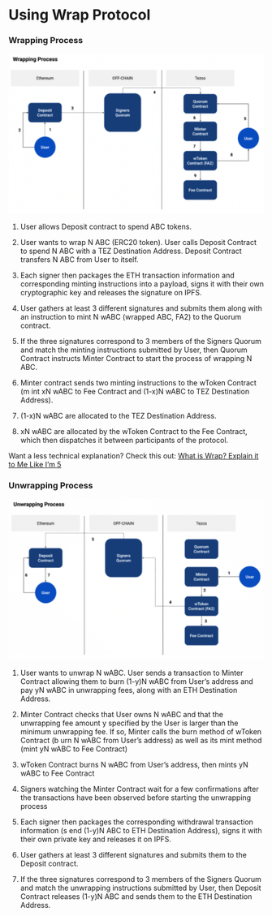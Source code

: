 # Using Wrap Protocol

### Wrapping Process

![picture alt](../static/img/docpics/wrappingProcess.jpg)

1)  User allows Deposit contract to spend ABC tokens.
    
2)  User wants to wrap N ABC (ERC20 token). User calls Deposit Contract to spend N ABC
    with a TEZ Destination Address. Deposit Contract transfers N ABC from User to itself.
    
3)  Each signer then packages the ETH transaction information and corresponding minting instructions into a payload, signs it with their own cryptographic key and releases the
    signature on IPFS.
    
4)  User gathers at least 3 different signatures and submits them along with an instruction
        to mint N wABC (wrapped ABC, FA2) to the Quorum contract.
        
5)  If the three signatures correspond to 3 members of the Signers Quorum and match the
    minting instructions submitted by User, then Quorum Contract instructs Minter Contract
    to start the process of wrapping N ABC.
    
6)  Minter contract sends two minting instructions to the wToken Contract (m​ int xN wABC
    to Fee Contract and (1-x)N wABC to TEZ Destination Address​).
    
7)  (1-x)N wABC are allocated to the TEZ Destination Address.
    
8) xN wABC are allocated by the wToken Contract to the Fee Contract, which then dispatches it between participants of the protocol.


Want a less technical explanation? Check this out: [What is Wrap? Explain it to Me Like I’m 5](https://medium.com/bender-labs/what-is-wrap-explain-it-to-me-like-im-5-53db5be17c1a)

### Unwrapping Process

![picture alt](../static/img/docpics/unwrappingProcess.jpg)

1)  User wants to unwrap N wABC. User sends a transaction to Minter Contract allowing them to burn (1-y)N wABC from User’s address and pay yN wABC in unwrapping fees, along with an ETH Destination Address.
    
2)  Minter Contract checks that User owns N wABC and that the unwrapping fee amount y specified by the User is larger than the minimum unwrapping fee. If so, Minter calls the burn method of wToken Contract (b​ urn N wABC from User’s address) ​as well as its mint method (​mint yN wABC to Fee Contract)​
    
3)  wToken Contract burns N wABC from User’s address, then mints yN wABC to Fee Contract
    
4)  Signers watching the Minter Contract wait for a few confirmations after the transactions have been observed before starting the unwrapping process
    
5)  Each signer then packages the corresponding withdrawal transaction information (s​ end (1-y)N ABC to ETH Destination Address)​, signs it with their own private key and releases it on IPFS.
    
6)  User gathers at least 3 different signatures and submits them to the Deposit contract.
    
7)  If the three signatures correspond to 3 members of the Signers Quorum and match the unwrapping instructions submitted by User, then Deposit Contract releases (1-y)N ABC
    and sends them to the ETH Destination Address.
        